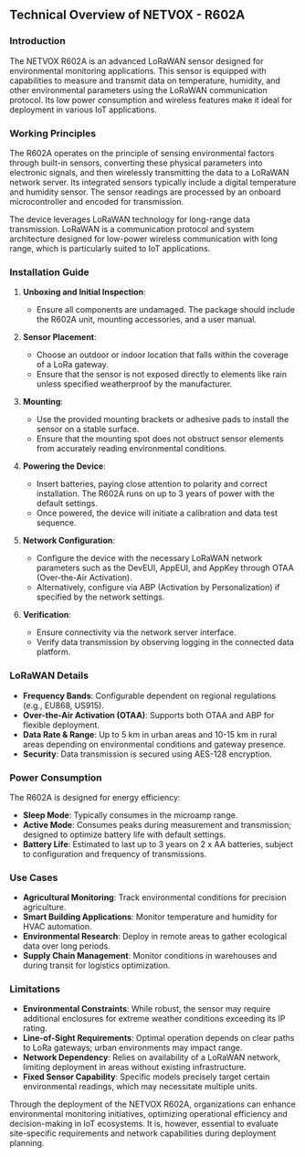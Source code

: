 ## Technical Overview of NETVOX - R602A

### Introduction
The NETVOX R602A is an advanced LoRaWAN sensor designed for environmental monitoring applications. This sensor is equipped with capabilities to measure and transmit data on temperature, humidity, and other environmental parameters using the LoRaWAN communication protocol. Its low power consumption and wireless features make it ideal for deployment in various IoT applications.

### Working Principles
The R602A operates on the principle of sensing environmental factors through built-in sensors, converting these physical parameters into electronic signals, and then wirelessly transmitting the data to a LoRaWAN network server. Its integrated sensors typically include a digital temperature and humidity sensor. The sensor readings are processed by an onboard microcontroller and encoded for transmission.

The device leverages LoRaWAN technology for long-range data transmission. LoRaWAN is a communication protocol and system architecture designed for low-power wireless communication with long range, which is particularly suited to IoT applications.

### Installation Guide
1. **Unboxing and Initial Inspection**:
   - Ensure all components are undamaged. The package should include the R602A unit, mounting accessories, and a user manual.

2. **Sensor Placement**:
   - Choose an outdoor or indoor location that falls within the coverage of a LoRa gateway.
   - Ensure that the sensor is not exposed directly to elements like rain unless specified weatherproof by the manufacturer.

3. **Mounting**:
   - Use the provided mounting brackets or adhesive pads to install the sensor on a stable surface.
   - Ensure that the mounting spot does not obstruct sensor elements from accurately reading environmental conditions.

4. **Powering the Device**:
   - Insert batteries, paying close attention to polarity and correct installation. The R602A runs on up to 3 years of power with the default settings.
   - Once powered, the device will initiate a calibration and data test sequence.

5. **Network Configuration**:
   - Configure the device with the necessary LoRaWAN network parameters such as the DevEUI, AppEUI, and AppKey through OTAA (Over-the-Air Activation).
   - Alternatively, configure via ABP (Activation by Personalization) if specified by the network settings.

6. **Verification**:
   - Ensure connectivity via the network server interface.
   - Verify data transmission by observing logging in the connected data platform.

### LoRaWAN Details
- **Frequency Bands**: Configurable dependent on regional regulations (e.g., EU868, US915).
- **Over-the-Air Activation (OTAA)**: Supports both OTAA and ABP for flexible deployment.
- **Data Rate & Range**: Up to 5 km in urban areas and 10-15 km in rural areas depending on environmental conditions and gateway presence.
- **Security**: Data transmission is secured using AES-128 encryption.

### Power Consumption
The R602A is designed for energy efficiency:
- **Sleep Mode**: Typically consumes in the microamp range.
- **Active Mode**: Consumes peaks during measurement and transmission; designed to optimize battery life with default settings.
- **Battery Life**: Estimated to last up to 3 years on 2 x AA batteries, subject to configuration and frequency of transmissions.

### Use Cases
- **Agricultural Monitoring**: Track environmental conditions for precision agriculture.
- **Smart Building Applications**: Monitor temperature and humidity for HVAC automation.
- **Environmental Research**: Deploy in remote areas to gather ecological data over long periods.
- **Supply Chain Management**: Monitor conditions in warehouses and during transit for logistics optimization.

### Limitations
- **Environmental Constraints**: While robust, the sensor may require additional enclosures for extreme weather conditions exceeding its IP rating.
- **Line-of-Sight Requirements**: Optimal operation depends on clear paths to LoRa gateways; urban environments may impact range.
- **Network Dependency**: Relies on availability of a LoRaWAN network, limiting deployment in areas without existing infrastructure.
- **Fixed Sensor Capability**: Specific models precisely target certain environmental readings, which may necessitate multiple units.

Through the deployment of the NETVOX R602A, organizations can enhance environmental monitoring initiatives, optimizing operational efficiency and decision-making in IoT ecosystems. It is, however, essential to evaluate site-specific requirements and network capabilities during deployment planning.